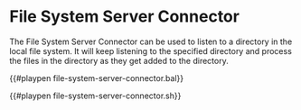 # File System Server Connector

The File System Server Connector can be used to listen to a directory in the local file system. It will keep listening to the specified directory and process the files in the directory as they get added to the directory.

{{#playpen file-system-server-connector.bal}}

{{#playpen file-system-server-connector.sh}}